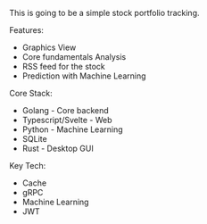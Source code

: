 This is going to be a simple stock portfolio tracking.

Features:
  - Graphics View 
  - Core fundamentals Analysis
  - RSS feed for the stock
  - Prediction with Machine Learning

Core Stack:
  - Golang - Core backend
  - Typescript/Svelte - Web
  - Python - Machine Learning
  - SQLite
  - Rust - Desktop GUI

Key Tech:
  - Cache
  - gRPC
  - Machine Learning
  - JWT
